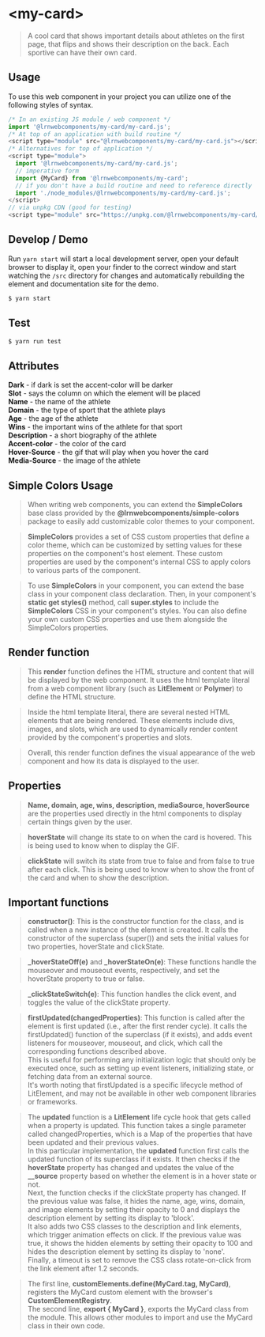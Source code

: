 # &lt;my-card&gt;

> A cool card that shows important details about athletes on the first page, that flips and shows their description on the back. Each sportive can have their own card.

## Usage
To use this web component in your project you can utilize one of the following styles of syntax.

```js
/* In an existing JS module / web component */
import '@lrnwebcomponents/my-card/my-card.js';
/* At top of an application with build routine */
<script type="module" src="@lrnwebcomponents/my-card/my-card.js"></script>
/* Alternatives for top of application */
<script type="module">
  import '@lrnwebcomponents/my-card/my-card.js';
  // imperative form
  import {MyCard} from '@lrnwebcomponents/my-card';
  // if you don't have a build routine and need to reference directly
  import './node_modules/@lrnwebcomponents/my-card/my-card.js';
</script>
// via unpkg CDN (good for testing)
<script type="module" src="https://unpkg.com/@lrnwebcomponents/my-card/my-card.js"></script>
```

## Develop / Demo
Run `yarn start` will start a local development server, open your default browser to display it, open your finder to the correct window and start watching the `/src` directory for changes and automatically rebuilding the element and documentation site for the demo.
```bash
$ yarn start
```

## Test

```bash
$ yarn run test
```

## Attributes
**Dark** - if dark is set the accent-color will be darker\
**Slot** - says the column on which the element will be placed\
**Name** - the name of the athlete\
**Domain** - the type of sport that the athlete plays\
**Age** - the age of the athlete\
**Wins** - the important wins of the athlete for that sport\
**Description** - a short biography of the athlete\
**Accent-color** - the color of the card\
**Hover-Source** - the gif that will play when you hover the card\
**Media-Source** - the image of the athlete

## Simple Colors Usage
>When writing web components, you can extend the **SimpleColors** base class provided by the **@lrnwebcomponents/simple-colors** package to easily add customizable color themes to your component.

>**SimpleColors** provides a set of CSS custom properties that define a color theme, which can be customized by setting values for these properties on the component's host element. These custom properties are used by the component's internal CSS to apply colors to various parts of the component.

>To use **SimpleColors** in your component, you can extend the base class in your component class declaration. Then, in your component's **static get styles()** method, call **super.styles** to include the **SimpleColors** CSS in your component's styles. You can also define your own custom CSS properties and use them alongside the SimpleColors properties.

## Render function
>This **render** function defines the HTML structure and content that will be displayed by the web component. It uses the html template literal from a web component library (such as **LitElement** or **Polymer**) to define the HTML structure.

>Inside the html template literal, there are several nested HTML elements that are being rendered. These elements include divs, images, and slots, which are used to dynamically render content provided by the component's properties and slots.

>Overall, this render function defines the visual appearance of the web component and how its data is displayed to the user.

## Properties

>**Name, domain, age, wins, description, mediaSource, hoverSource** are the properties used directly in the html components to display certain things given by the user.

>**hoverState** will change its state to on when the card is hovered. This is being used to know when to display the GIF.

>**clickState** will switch its state from true to false and from false to true after each click. This is being used to know when to show the front of the card and when to show the description.

## Important functions

>**constructor()**: This is the constructor function for the class, and is called when a new instance of the element is created. It calls the constructor of the superclass (super()) and sets the initial values for two properties, hoverState and clickState.

>**_hoverStateOff(e)** and **_hoverStateOn(e)**: These functions handle the mouseover and mouseout events, respectively, and set the hoverState property to true or false. 

>**_clickStateSwitch(e)**: This function handles the click event, and toggles the value of the clickState property. 

>**firstUpdated(changedProperties)**: This function is called after the element is first updated (i.e., after the first render cycle). It calls the firstUpdated() function of the superclass (if it exists), and adds event listeners for mouseover, mouseout, and click, which call the corresponding functions described above.\
This is useful for performing any initialization logic that should only be executed once, such as setting up event listeners, initializing state, or fetching data from an external source.\
It's worth noting that firstUpdated is a specific lifecycle method of LitElement, and may not be available in other web component libraries or frameworks.

>The **updated** function is a **LitElement** life cycle hook that gets called when a property is updated. This function takes a single parameter called changedProperties, which is a Map of the properties that have been updated and their previous values.\
> In this particular implementation, the **updated** function first calls the updated function of its superclass if it exists. It then checks if the **hoverState** property has changed and updates the value of the **__source** property based on whether the element is in a hover state or not.\
> Next, the function checks if the clickState property has changed. If the previous value was false, it hides the name, age, wins, domain, and image elements by setting their opacity to 0 and displays the description element by setting its display to 'block'.\
> It also adds two CSS classes to the description and link elements, which trigger animation effects on click. If the previous value was true, it shows the hidden elements by setting their opacity to 100 and hides the description element by setting its display to 'none'.\
> Finally, a timeout is set to remove the CSS class rotate-on-click from the link element after 1.2 seconds.


> The first line, **customElements.define(MyCard.tag, MyCard)**, registers the MyCard custom element with the browser's **CustomElementRegistry**.\
> The second line, **export { MyCard }**, exports the MyCard class from the module. This allows other modules to import and use the MyCard class in their own code.